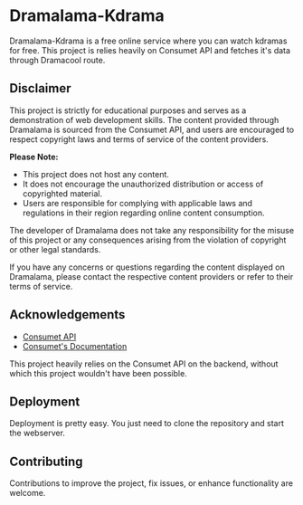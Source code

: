 # Dramalama-Kdrama

Dramalama-Kdrama is a free online service where you can watch kdramas for free. This project is relies heavily on Consumet API and fetches it's data through Dramacool route.

## Disclaimer

This project is strictly for educational purposes and serves as a demonstration of web development skills. The content provided through Dramalama is sourced from the Consumet API, and users are encouraged to respect copyright laws and terms of service of the content providers.

**Please Note:**
- This project does not host any content.
- It does not encourage the unauthorized distribution or access of copyrighted material.
- Users are responsible for complying with applicable laws and regulations in their region regarding online content consumption.

The developer of Dramalama does not take any responsibility for the misuse of this project or any consequences arising from the violation of copyright or other legal standards.

If you have any concerns or questions regarding the content displayed on Dramalama, please contact the respective content providers or refer to their terms of service.


## Acknowledgements

- [Consumet API](https://github.com/consumet/api.consumet.org)
- [Consumet's Documentation](https://docs.consumet.org/rest-api/Movies/dramacool/search)

This project heavily relies on the Consumet API on the backend, without which this project wouldn't have been possible.

## Deployment

Deployment is pretty easy. You just need to clone the repository and start the webserver.

## Contributing

Contributions to improve the project, fix issues, or enhance functionality are welcome. 